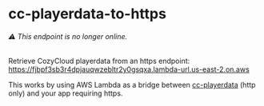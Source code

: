 # cc-playerdata-to-https
###### ⚠️ This endpoint is no longer online.
Retrieve CozyCloud playerdata from an https endpoint:
<br>https://fjbpf3sb3r4dpjauqwzebltr2y0gsqxa.lambda-url.us-east-2.on.aws

This works by using AWS Lambda as a bridge between [cc-playerdata](https://github.com/ChickenSaysBak/cc-playerdata) (http only) and your app requiring https.
